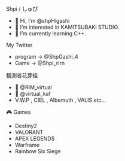 Shpi / しゅぴ
- 👋 Hi, I’m @shpHigashi
- 👀 I’m interested in KAMITSUBAKI STUDIO.
- 🌱 I’m currently learning C++.

 My Twitter
- program -> @ShpGashi_4
- Game -> @Shpi_rirn

 観測者花芽組
- 💙 @RIM_virtual
- 💖 @virtual_kaf
- V.W.P , CIEL , Albemuth , VALIS  etc...

 🎮 Games
- Destiny2
- VALORANT
- APEX LEGENDS
- Warframe
- Rainbow Six Siege

<!---
shpHigashi/shpHigashi is a ✨ special ✨ repository because its `README.md` (this file) appears on your GitHub profile.
You can click the Preview link to take a look at your changes.
--->
